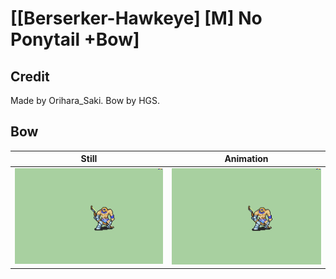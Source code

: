 # [\[Berserker-Hawkeye\] \[M\] No Ponytail +Bow]

## Credit

Made by Orihara_Saki.
Bow by HGS.
	
## Bow

| Still | Animation |
| :---: | :-------: |
| ![Bow still](./Bow_000.png) | ![Bow animation](./Bow.gif) |
